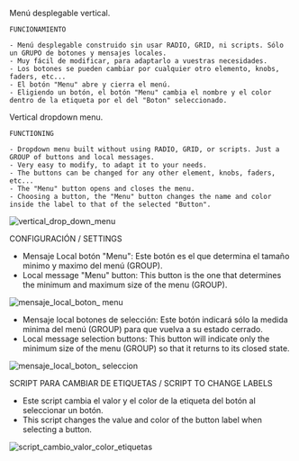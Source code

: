Menú desplegable vertical.  
  
	FUNCIONAMIENTO  
	
	- Menú desplegable construido sin usar RADIO, GRID, ni scripts. Sólo un GRUPO de botones y mensajes locales.  
	- Muy fácil de modificar, para adaptarlo a vuestras necesidades. 
	- Los botones se pueden cambiar por cualquier otro elemento, knobs, faders, etc...
	- El botón "Menu" abre y cierra el menú.
	- Eligiendo un botón, el botón "Menu" cambia el nombre y el color dentro de la etiqueta por el del "Boton" seleccionado.  

Vertical dropdown menu.  
  
	FUNCTIONING  
	  
	- Dropdown menu built without using RADIO, GRID, or scripts. Just a GROUP of buttons and local messages.  
	- Very easy to modify, to adapt it to your needs. 
	- The buttons can be changed for any other element, knobs, faders, etc...
	- The "Menu" button opens and closes the menu.  
	- Choosing a button, the "Menu" button changes the name and color inside the label to that of the selected "Button". 

![vertical_drop_down_menu](https://user-images.githubusercontent.com/89609127/156233167-534847a7-5627-49b6-a652-a86896f8e05a.gif)  
  
CONFIGURACIÓN / SETTINGS
	  
- Mensaje Local botón "Menu": Este botón es el que determina el tamaño minimo y maximo del menú (GROUP).  
- Local message "Menu" button: This button is the one that determines the minimum and maximum size of the menu (GROUP).  
	
![mensaje_local_boton_ menu](https://user-images.githubusercontent.com/89609127/156240513-740e146e-bcc9-403d-aaa5-7a0d8f9d5569.png)  
  
- Mensaje local botones de selección: Este botón indicará sólo la medida minima del menú (GROUP) para que vuelva a su estado cerrado.  
- Local message selection buttons: This button will indicate only the minimum size of the menu (GROUP) so that it returns to its closed state.  
  
![mensaje_local_boton_ seleccion](https://user-images.githubusercontent.com/89609127/156242308-4353ffcb-1625-41b5-9c33-89c2a69bbb57.png)
  
SCRIPT PARA CAMBIAR DE ETIQUETAS / SCRIPT TO CHANGE LABELS  
  
- Este script cambia el valor y el color de la etiqueta del botón al seleccionar un botón.  
- This script changes the value and color of the button label when selecting a button.

![script_cambio_valor_color_etiquetas](https://user-images.githubusercontent.com/89609127/156249982-8aa12eb3-f53c-4c2b-8a67-939a3b29d073.png)
